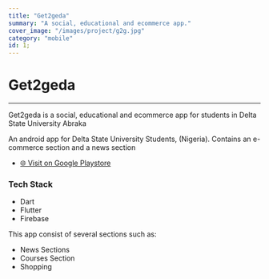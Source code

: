 ```yaml
---
title: "Get2geda"
summary: "A social, educational and ecommerce app."
cover_image: "/images/project/g2g.jpg"
category: "mobile"
id: 1;
---
```


# Get2geda

---

Get2geda is a social, educational and ecommerce app for students in Delta State University Abraka

An android app for Delta State University Students, (Nigeria). Contains an e-commerce section and a news section

- [🌐 Visit on Google Playstore](https://play.google.com/store/apps/details?id=com.philix.delsu_connect)

### Tech Stack

- Dart
- Flutter
- Firebase

This app consist of several sections such as:

- News Sections
- Courses Section
- Shopping
